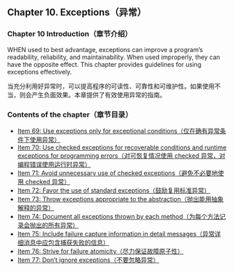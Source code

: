 ## Chapter 10. Exceptions（异常）

### Chapter 10 Introduction（章节介绍）

WHEN used to best advantage, exceptions can improve a program’s readability, reliability, and maintainability. When used
improperly, they can have the opposite effect. This chapter provides guidelines for using exceptions effectively.

当充分利用好异常时，可以提高程序的可读性、可靠性和可维护性。如果使用不当，则会产生负面效果。本章提供了有效使用异常的指南。

### Contents of the chapter（章节目录）

- [Item 69: Use exceptions only for exceptional conditions（仅在确有异常条件下使用异常）](Chapter-10-Item-69-Use-exceptions-only-for-exceptional-conditions.md)
- [Item 70: Use checked exceptions for recoverable conditions and runtime exceptions for programming errors（对可恢复情况使用 checked 异常，对编程错误使用运行时异常）](Chapter-10-Item-70-Use-checked-exceptions-for-recoverable-conditions-and-runtime-exceptions-for-programming-errors.md)
- [Item 71: Avoid unnecessary use of checked exceptions（避免不必要地使用 checked 异常）](Chapter-10-Item-71-Avoid-unnecessary-use-of-checked-exceptions.md)
- [Item 72: Favor the use of standard exceptions（鼓励复用标准异常）](Chapter-10-Item-72-Favor-the-use-of-standard-exceptions.md)
- [Item 73: Throw exceptions appropriate to the abstraction（抛出能用抽象解释的异常）](Chapter-10-Item-73-Throw-exceptions-appropriate-to-the-abstraction.md)
- [Item 74: Document all exceptions thrown by each method（为每个方法记录会抛出的所有异常）](Chapter-10-Item-74-Document-all-exceptions-thrown-by-each-method.md)
- [Item 75: Include failure capture information in detail messages（异常详细消息中应包含捕获失败的信息）](Chapter-10-Item-75-Include-failure-capture-information-in-detail-messages.md)
- [Item 76: Strive for failure atomicity（尽力保证故障原子性）](Chapter-10-Item-76-Strive-for-failure-atomicity.md)
- [Item 77: Don’t ignore exceptions（不要忽略异常）](Chapter-10-Item-77-Don’t-ignore-exceptions.md)
